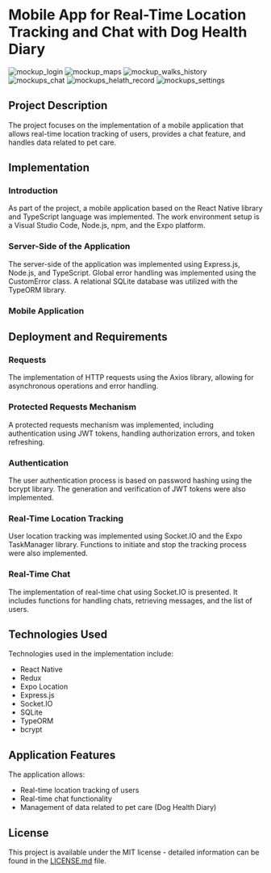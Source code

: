 # Mobile App for Real-Time Location Tracking and Chat with Dog Health Diary

![mockup_login](https://github.com/GabrielaWielgus/CatchDog/assets/75125063/b39e38df-54bd-42cb-8fbb-b1636796de14)
![mockup_maps](https://github.com/GabrielaWielgus/CatchDog/assets/75125063/bde254c3-0664-4ed9-a033-4021ecff5836)
![mockup_walks_history](https://github.com/GabrielaWielgus/CatchDog/assets/75125063/a17344a0-b71d-4909-a6de-30436a6175d5)
![mockups_chat](https://github.com/GabrielaWielgus/CatchDog/assets/75125063/54f83b62-5bcc-41dd-9192-b5f57de5e454)
![mockups_helath_record](https://github.com/GabrielaWielgus/CatchDog/assets/75125063/d24707e7-bcf3-4151-a184-3fd888e5b02c)
![mockups_settings](https://github.com/GabrielaWielgus/CatchDog/assets/75125063/55e99af5-6dca-40ff-9764-a5d5b8c16fe8)


## Project Description

The project focuses on the implementation of a mobile application that allows real-time location tracking of users, provides a chat feature, and handles data related to pet care.

## Implementation

### Introduction

As part of the project, a mobile application based on the React Native library and TypeScript language was implemented. The work environment setup is a Visual Studio Code, Node.js, npm, and the Expo platform.

### Server-Side of the Application

The server-side of the application was implemented using Express.js, Node.js, and TypeScript. Global error handling was implemented using the CustomError class. A relational SQLite database was utilized with the TypeORM library.

### Mobile Application

## Deployment and Requirements

### Requests

The implementation of HTTP requests using the Axios library, allowing for asynchronous operations and error handling.

### Protected Requests Mechanism

A protected requests mechanism was implemented, including authentication using JWT tokens, handling authorization errors, and token refreshing.

### Authentication

The user authentication process is based on password hashing using the bcrypt library. The generation and verification of JWT tokens were also implemented.

### Real-Time Location Tracking

User location tracking was implemented using Socket.IO and the Expo TaskManager library. Functions to initiate and stop the tracking process were also implemented.

### Real-Time Chat

The implementation of real-time chat using Socket.IO is presented. It includes functions for handling chats, retrieving messages, and the list of users.

## Technologies Used

Technologies used in the implementation include:
- React Native
- Redux
- Expo Location
- Express.js
- Socket.IO
- SQLite
- TypeORM
- bcrypt

## Application Features

The application allows:
- Real-time location tracking of users
- Real-time chat functionality
- Management of data related to pet care (Dog Health Diary)

## License

This project is available under the MIT license - detailed information can be found in the [LICENSE.md](LICENSE.md) file.
